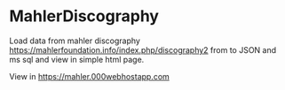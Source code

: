 # MahlerDiscography
Load data from mahler discography https://mahlerfoundation.info/index.php/discography2 from  to JSON and ms sql and view in simple html page.

View in https://mahler.000webhostapp.com
